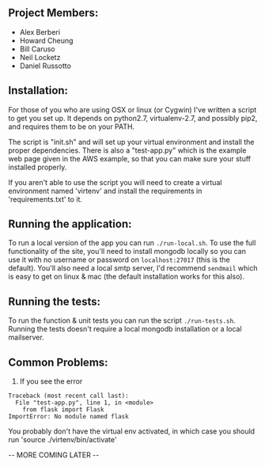 ## Project Members:

* Alex Berberi
* Howard Cheung
* Bill Caruso
* Neil Locketz
* Daniel Russotto

## Installation:

For those of you who are using OSX or linux (or Cygwin) I've written a script to get you set up.
It depends on python2.7, virtualenv-2.7, and possibly pip2, and requires them to be on your PATH.

The script is "init.sh" and will set up your virtual environment and install the proper dependencies.
There is also a "test-app.py" which is the example web page given in the AWS example, so that you can make sure your stuff installed properly.

If you aren't able to use the script you will need to create a virtual environment named 'virtenv'
and install the requirements in 'requirements.txt' to it.

## Running the application:

To run a local version of the app you can run `./run-local.sh`.
To use the full functionality of the site, you'll need to install mongodb locally so you can use it with no username or password on `localhost:27017` (this is the default).
You'll also need a local smtp server, I'd recommend `sendmail` which is easy to get on linux & mac (the default installation works for this also).

## Running the tests:

To run the function & unit tests you can run the script `./run-tests.sh`. Running the tests doesn't require a local mongodb installation or a local mailserver.

## Common Problems:

1. If you see the error

```
Traceback (most recent call last):
  File "test-app.py", line 1, in <module>
    from flask import Flask
ImportError: No module named flask
```
You probably don't have the virtual env activated, in which case you should run 'source ./virtenv/bin/activate'


-- MORE COMING LATER --
